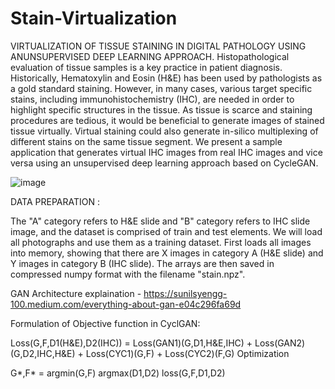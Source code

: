 # Stain-Virtualization
VIRTUALIZATION OF TISSUE STAINING IN DIGITAL PATHOLOGY USING ANUNSUPERVISED DEEP LEARNING APPROACH.
Histopathological evaluation of tissue samples is a key practice in patient diagnosis. Historically, Hematoxylin and Eosin (H&E) has been used by pathologists as a gold standard staining. However, in many cases, various target specific stains, including immunohistochemistry (IHC), are needed in order to highlight specific structures in the tissue. As tissue is scarce and staining procedures are tedious, it would be beneficial to generate images of stained tissue virtually. Virtual staining could also generate in-silico multiplexing of different stains on the same tissue segment. We present a sample application that generates virtual IHC images from real IHC images  and vice versa using an unsupervised deep learning approach based on CycleGAN. 


![image](https://user-images.githubusercontent.com/69753319/117068001-91e01b80-acdf-11eb-8ae5-4bdb94547f0b.png)

DATA PREPARATION :

The "A" category refers to H&E slide and "B" category refers to IHC slide image, and the dataset is comprised of train and test elements. We will load all photographs and use them as a training dataset. First loads all images into memory, showing that there are X images in category A (H&E slide) and Y images in category B (IHC slide). The arrays are then saved in compressed numpy format with the filename "stain.npz". 

GAN Architecture explaination - https://sunilsyengg-100.medium.com/everything-about-gan-e04c296fa69d

Formulation of Objective function in CyclGAN: 

Loss(G,F,D1(H&E),D2(IHC)) = Loss(GAN1)(G,D1,H&E,IHC) + Loss(GAN2)(G,D2,IHC,H&E) + Loss(CYC1)(G,F) + Loss(CYC2)(F,G)
Optimization


G*,F*  = argmin(G,F) argmax(D1,D2) loss(G,F,D1,D2)
